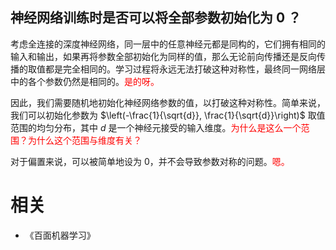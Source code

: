 

## 神经网络训练时是否可以将全部参数初始化为 0 ？

考虑全连接的深度神经网络，同一层中的任意神经元都是同构的，它们拥有相同的输入和输出，如果再将参数全部初始化为同样的值，那么无论前向传播还是反向传播的取值都是完全相同的。学习过程将永远无法打破这种对称性，最终同一网络层中的各个参数仍然是相同的。<span style="color:red;">是的呀。</span>


因此，我们需要随机地初始化神经网络参数的值，以打破这种对称性。简单来说，我们可以初始化参数为 $\left(-\frac{1}{\sqrt{d}}, \frac{1}{\sqrt{d}}\right)$ 取值范围的均匀分布，其中 $d$ 是一个神经元接受的输入维度。<span style="color:red;">为什么是这么一个范围？为什么这个范围与维度有关？</span>

对于偏置来说，可以被简单地设为 $0$，并不会导致参数对称的问题。<span style="color:red;">嗯。</span>



# 相关

- 《百面机器学习》
